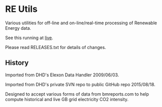# RE Utils

Various utilities for off-line and on-line/real-time processing of
Renewable Energy data.

See this running at [live](https://www.earth.org.uk/_gridCarbonIntensityGB.html).

Please read RELEASES.txt for details of changes.


## History

Imported from DHD's Elexon Data Handler 2009/06/03.

Imported from DHD's private SVN repo to public GitHub repo 2015/08/18.

Designed to accept various forms of data from bmreports.com
to help compute historical and live GB grid electricity CO2 intensity.
